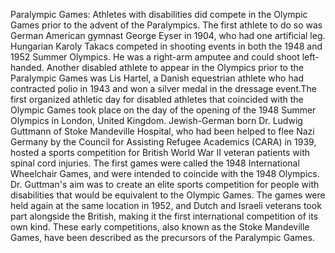 Paralympic Games: Athletes with disabilities did compete in the Olympic Games prior to the advent of the Paralympics. The first athlete to do so was German American gymnast George Eyser in 1904, who had one artificial leg. Hungarian Karoly Takacs competed in shooting events in both the 1948 and 1952 Summer Olympics. He was a right-arm amputee and could shoot left-handed. Another disabled athlete to appear in the Olympics prior to the Paralympic Games was Lis Hartel, a Danish equestrian athlete who had contracted polio in 1943 and won a silver medal in the dressage event.The first organized athletic day for disabled athletes that coincided with the Olympic Games took place on the day of the opening of the 1948 Summer Olympics in London, United Kingdom. Jewish-German born Dr. Ludwig Guttmann of Stoke Mandeville Hospital, who had been helped to flee Nazi Germany by the Council for Assisting Refugee Academics (CARA) in 1939, hosted a sports competition for British World War II veteran patients with spinal cord injuries. The first games were called the 1948 International Wheelchair Games, and were intended to coincide with the 1948 Olympics. Dr. Guttman's aim was to create an elite sports competition for people with disabilities that would be equivalent to the Olympic Games. The games were held again at the same location in 1952, and Dutch and Israeli veterans took part alongside the British, making it the first international competition of its own kind. These early competitions, also known as the Stoke Mandeville Games, have been described as the precursors of the Paralympic Games.
